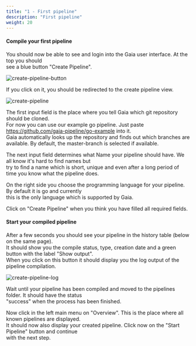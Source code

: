 ```yaml
---
title: "1 - First pipeline"
description: "First pipeline"
weight: 20
---
```


#### Compile your first pipeline

You should now be able to see and login into the Gaia user interface. At the top you should <br />
see a blue button "Create Pipeline". 

![create-pipeline-button](/images/create-pipeline-button.png?width=450px)

If you click on it, you should be redirected to the create pipeline view.

![create-pipeline](/images/create-pipeline.png?width=450px)

The first input field is the place where you tell Gaia which git repository should be cloned. <br />
For now you can use our example go pipeline. Just paste <a href="https://github.com/gaia-pipeline/go-example" target="_blank">https://github.com/gaia-pipeline/go-example</a> into it. <br />
Gaia automatically looks up the repository and finds out which branches are available. By default, the master-branch is selected if available. <br />

The next input field determines what Name your pipeline should have. We all know it's hard to find names but <br />
try to find a name which is short, unique and even after a long period of time you know what the pipeline does. <br />

On the right side you choose the programming language for your pipeline. By default it is go and currently <br >
this is the only language which is supported by Gaia.

Click on "Create Pipeline" when you think you have filled all required fields.

#### Start your compiled pipeline

After a few seconds you should see your pipeline in the history table (below on the same page). <br />
It should show you the compile status, type, creation date and a green button with the label "Show output". <br />
When you click on this button it should display you the log output of the pipeline compilation. <br />

![create-pipeline-log](/images/create-pipeline-log.png?width=450px)

Wait until your pipeline has been compiled and moved to the pipelines folder. It should have the status <br />
"success" when the process has been finished.

Now click in the left main menu on "Overview". This is the place where all known pipelines are displayed. <br />
It should now also display your created pipeline. Click now on the "Start Pipeline" button and continue <br />
with the next step.


